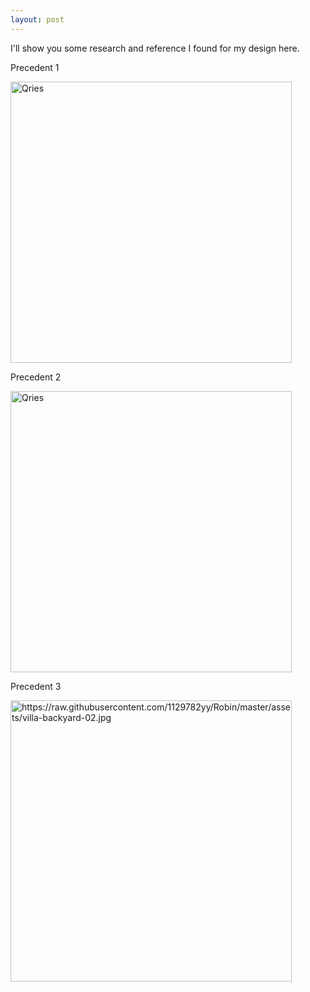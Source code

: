 ```yaml
---
layout: post
---
```


I'll show you some research and reference I found for my design here.

Precedent 1

  <a href="https://vimeo.com/243331895">
         <img alt="Qries" src="https://raw.githubusercontent.com/1129782yy/growing-home/master/assets/Baubotanik.jpg"
         width=450">
      </a>  
                   
Precedent 2
                   
  <a href="https://www.archdaily.com/18262/box-house-alan-chu-and-cristiano-kato?ad_medium=widget&ad_name=more-from-office-article-show">
         <img alt="Qries" src="https://raw.githubusercontent.com/1129782yy/Robin/master/assets/BOX%20House.jpg"
         width=450">
      </a>                     
  
Precedent 3

  <a href="https://www.archdaily.com/967177/villa-backyard-touch-architect?ad_medium=gallery">
         <img alt="https://raw.githubusercontent.com/1129782yy/Robin/master/assets/villa-backyard-02.jpg"
         width=450">
      </a>  
           



